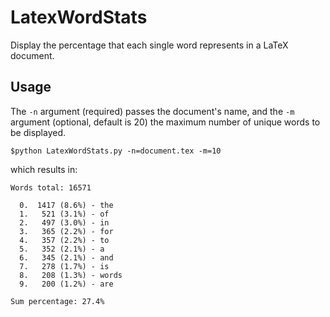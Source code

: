 # LatexWordStats
Display the percentage that each single word represents in a LaTeX document.


## Usage

The `-n` argument (required) passes the document's name, and the `-m` argument (optional, default is 20) the maximum number of unique words to be displayed.

`$python LatexWordStats.py -n=document.tex -m=10`

which results in:

```
Words total: 16571

  0.  1417 (8.6%) - the
  1.   521 (3.1%) - of
  2.   497 (3.0%) - in
  3.   365 (2.2%) - for
  4.   357 (2.2%) - to
  5.   352 (2.1%) - a
  6.   345 (2.1%) - and
  7.   278 (1.7%) - is
  8.   208 (1.3%) - words
  9.   200 (1.2%) - are

Sum percentage: 27.4%
```

